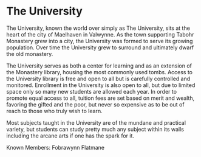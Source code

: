 <!-- TITLE: University -->
<!-- SUBTITLE: A quick summary of University -->

# The University


The University, known the world over simply as The University, sits at the heart of the city of Maelhaven in Valwynne. As the town supporting Tabohr Monastery grew into a city, the University was formed to serve its growing population. Over time the University grew to surround and ultimately dwarf the old monastery.

The University serves as both a center for learning and as an extension of the Monastery library, housing the most commonly used tombs. Access to the University library is free and open to all but is carefully controlled and monitored. Enrollment in the University is also open to all, but due to limited space only so many new students are allowed each year. In order to promote equal access to all, tuition fees are set based on merit and wealth, favoring the gifted and the poor, but never so expensive as to be out of reach to those who truly wish to learn.

Most subjects taught in the University are of the mundane and practical variety, but students can study pretty much any subject within its walls including the arcane arts if one has the spark for it.

Known Members:
Fobrawynn Flatmane
